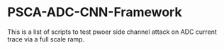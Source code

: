 # PSCA-ADC-CNN-Framework
This is a list of scripts to test pwoer side channel attack on ADC current trace via a full scale ramp.
